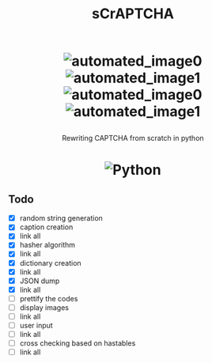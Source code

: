 <h1 align='center'> sCrAPTCHA <br><br>

<!-- ![banner](https://user-images.githubusercontent.com/54891285/120897792-85841100-c645-11eb-9df8-f949c0f958b4.png) -->
 ![automated_image0](https://user-images.githubusercontent.com/54891285/121666074-80e8ae00-cac6-11eb-9716-058bb675276f.png)
 ![automated_image1](https://user-images.githubusercontent.com/54891285/121666021-74fcec00-cac6-11eb-9053-d0ea553b6ebd.png)
 ![automated_image0](https://user-images.githubusercontent.com/54891285/121666163-965dd800-cac6-11eb-8501-aa92e37c01ab.png)
![automated_image1](https://user-images.githubusercontent.com/54891285/121666182-98c03200-cac6-11eb-97ed-36f37cce71ee.png)





</h1>
<p align='center'>Rewriting CAPTCHA from scratch in python
</p>
<h1 align='center'>
 
  ![Python](https://img.shields.io/badge/-python-333333?style=flat-square&logo=python)  
</h1>

## Todo

- [x] random string generation
- [x] caption creation
- [x] link all
- [x] hasher algorithm
- [x] link all
- [x] dictionary creation
- [x] link all
- [x] JSON dump
- [x] link all
- [ ] prettify the codes
- [ ] display images
- [ ] link all
- [ ] user input
- [ ] link all
- [ ] cross checking based on hastables
- [ ] link all
